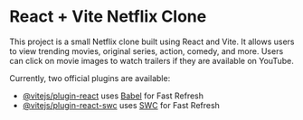 # React + Vite Netflix Clone

This project is a small Netflix clone built using React and Vite. It allows users to view trending movies, original series, action, comedy, and more. Users can click on movie images to watch trailers if they are available on YouTube.

Currently, two official plugins are available:

- [@vitejs/plugin-react](https://github.com/vitejs/vite-plugin-react/blob/main/packages/plugin-react/README.md) uses [Babel](https://babeljs.io/) for Fast Refresh
- [@vitejs/plugin-react-swc](https://github.com/vitejs/vite-plugin-react-swc) uses [SWC](https://swc.rs/) for Fast Refresh
